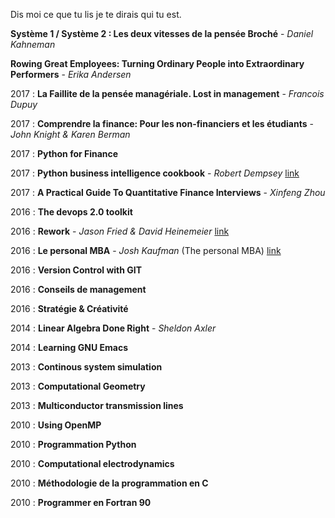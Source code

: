 
Dis moi ce que tu lis je te dirais qui tu est.

**Système 1 / Système 2 : Les deux vitesses de la pensée Broché** - *Daniel Kahneman*

**Rowing Great Employees: Turning Ordinary People into Extraordinary Performers** - *Erika Andersen*

2017 : **La Faillite de la pensée managériale. Lost in management** - *Francois Dupuy*

2017 : **Comprendre la finance: Pour les non-financiers et les étudiants** - *John Knight & Karen Berman*

2017 : **Python for Finance**

2017 : **Python business intelligence cookbook** - *Robert Dempsey* [link][pybicookbook]

2017 : **A Practical Guide To Quantitative Finance Interviews** - *Xinfeng Zhou*

2016 : **The devops 2.0 toolkit**

2016 : **Rework** - *Jason Fried & David Heinemeier* [link][rework]

2016 : **Le personal MBA** - *Josh Kaufman* (The personal MBA) [link][personalmba]

2016 : **Version Control with GIT**

2016 : **Conseils de management**

2016 : **Stratégie & Créativité**

2014 : **Linear Algebra Done Right** - *Sheldon Axler*

2014 : **Learning GNU Emacs**

2013 : **Continous system simulation**

2013 : **Computational Geometry**

2013 : **Multiconductor transmission lines**

2010 : **Using OpenMP**

2010 : **Programmation Python**

2010 : **Computational electrodynamics**

2010 : **Méthodologie de la programmation en C**

2010 : **Programmer en Fortran 90**

[pybicookbook]: http://pythonbicookbook.com/
[personalmba]: https://personalmba.com/
[rework]: https://37signals.com/rework
